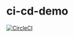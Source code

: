 # ci-cd-demo

[![CircleCI](https://circleci.com/gh/nitro779/ci-cd-demo/tree/master.svg?style=svg)](https://circleci.com/gh/nitro779/ci-cd-demo/tree/master)
